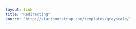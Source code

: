 ```yaml
---
layout: link
title: "Redirecting"
source: 'http://startbootstrap.com/templates/grayscale/'
---
```


